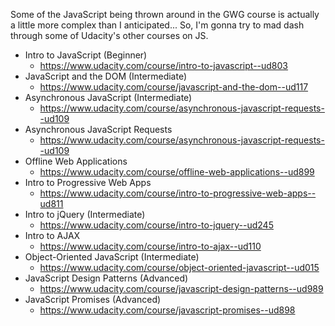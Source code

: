 Some of the JavaScript being thrown around in the GWG course is actually a little more complex than I anticipated... 
So, I'm gonna try to mad dash through some of Udacity's other courses on JS.

* Intro to JavaScript (Beginner)
  - https://www.udacity.com/course/intro-to-javascript--ud803
* JavaScript and the DOM (Intermediate)
  - https://www.udacity.com/course/javascript-and-the-dom--ud117
* Asynchronous JavaScript (Intermediate)
  - https://www.udacity.com/course/asynchronous-javascript-requests--ud109
* Asynchronous JavaScript Requests
  - https://www.udacity.com/course/asynchronous-javascript-requests--ud109
* Offline Web Applications
  - https://www.udacity.com/course/offline-web-applications--ud899
* Intro to Progressive Web Apps
  - https://www.udacity.com/course/intro-to-progressive-web-apps--ud811
* Intro to jQuery (Intermediate)
  - https://www.udacity.com/course/intro-to-jquery--ud245
* Intro to AJAX
  - https://www.udacity.com/course/intro-to-ajax--ud110
* Object-Oriented JavaScript (Intermediate)
  - https://www.udacity.com/course/object-oriented-javascript--ud015
* JavaScript Design Patterns (Advanced)
  - https://www.udacity.com/course/javascript-design-patterns--ud989
* JavaScript Promises (Advanced)
  - https://www.udacity.com/course/javascript-promises--ud898


